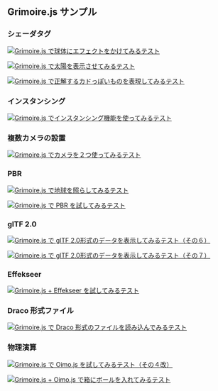 ﻿## Grimoire.js サンプル

### シェーダタグ

[![Grimoire.js で球体にエフェクトをかけてみるテスト](assets/screenshot/eRe9.jpg)](https://cx20.github.io/grimoirejs-demo/jsdo.it/cx20/eRe9/)

[![Grimoire.js で太陽を表示させてみるテスト](assets/screenshot/chhM.jpg)](https://cx20.github.io/grimoirejs-demo/jsdo.it/cx20/chhM/)

[![Grimoire.js で正解するカドっぽいものを表現してみるテスト](assets/screenshot/4EztL.jpg)](https://cx20.github.io/grimoirejs-demo/jsdo.it/cx20/4EztL/)

### インスタンシング

[![ Grimoire.js でインスタンシング機能を使ってみるテスト](assets/screenshot/u3rD.jpg)](https://cx20.github.io/grimoirejs-demo/jsdo.it/cx20/u3rD/)

### 複数カメラの設置

[![Grimoire.js でカメラを２つ使ってみるテスト](assets/screenshot/Kqig.jpg)](https://cx20.github.io/grimoirejs-demo/jsdo.it/cx20/Kqig/)

### PBR

[![Grimoire.js で地球を照らしてみるテスト](assets/screenshot/89C8.jpg)](https://cx20.github.io/grimoirejs-demo/jsdo.it/cx20/89C8/)

[![Grimoire.js で PBR を試してみるテスト](assets/screenshot/ATDR.jpg)](https://cx20.github.io/grimoirejs-demo/jsdo.it/cx20/ATDR/)

### glTF 2.0

[![Grimoire.js で glTF 2.0形式のデータを表示してみるテスト（その６）](assets/screenshot/Qurl.jpg)](https://cx20.github.io/grimoirejs-demo/jsdo.it/cx20/Qurl/)

[![Grimoire.js で glTF 2.0形式のデータを表示してみるテスト（その７）](assets/screenshot/oGhR.jpg)](https://cx20.github.io/grimoirejs-demo/jsdo.it/cx20/oGhR/)


### Effekseer

[![Grimoire.js + Effekseer を試してみるテスト](assets/screenshot/Q3n5.jpg)](https://cx20.github.io/grimoirejs-demo/jsdo.it/cx20/Q3n5/)

### Draco 形式ファイル

[![Grimoire.js で Draco 形式のファイルを読み込んでみるテスト](assets/screenshot/UOJ0.jpg)](https://cx20.github.io/grimoirejs-demo/jsdo.it/cx20/UOJ0/)

### 物理演算

[![Grimoire.js で Oimo.js を試してみるテスト（その４改）](assets/screenshot/sRhd.jpg)](https://cx20.github.io/grimoirejs-demo/jsdo.it/cx20/sRhd/)

[![Grimoire.js + Oimo.js で箱にボールを入れてみるテスト](assets/screenshot/0fsp.jpg)](https://cx20.github.io/grimoirejs-demo/jsdo.it/cx20/0fsp/)
